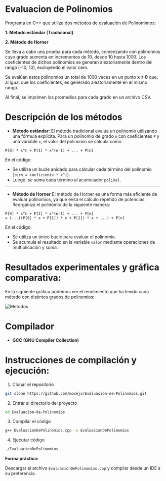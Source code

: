 # Evaluacion de Polinomios

Programa en C++ que utiliza dos métodos de evaluación de Polinomimos:

**1. Método estándar (Tradicional)**  

**2. Método de Horner**

Se lleva a cabo una prueba para cada método, comenzando con polinomios cuyo grado aumenta en incrementos de 10, desde 10 hasta 1000. Los coeficientes de dichos polinomios se generan aleatoriamente dentro del rango [-10, 10], excluyendo el valor cero.

Se evalúan estos polinomios un total de 1000 veces en un punto **x ≠ 0** que, al igual que los coeficientes, es generado aleatoriamente en el mismo rango.

Al final, se imprimen los promedios para cada grado en un archivo CSV.




# Descripción de los métodos

- **Método estándar:**
El método tradicional evalúa un polinomio utilizando una fórmula explícita. Para un polinomio de grado `n` con coeficientes `P` y una variable `x`, el valor del polinomio se calcula como:

```
P[0] * x^n + P[1] * x^(n-1) + ... + P[n]
```

En el código:
- Se utiliza un bucle anidado para calcular cada término del polinomio (`term = coeficiente * x^i`).
- Luego, se suma cada término al acumulador `poliVal`.

---

- **Método de Horner** 
El método de Horner es una forma más eficiente de evaluar polinomios, ya que evita el cálculo repetido de potencias. Reorganiza el polinomio de la siguiente manera:

```
P[0] * x^n + P[1] * x^(n-1) + ... + P[n]
= (...((P[0] * x + P[1]) * x + P[2]) * x + ...) + P[n]
```

En el código:
- Se utiliza un único bucle para evaluar el polinomio.
- Se acumula el resultado en la variable `valor` mediante operaciones de multiplicación y suma.

# Resultados experimentales y gráfica comparativa:

En la siguiente gráfica podemos ver el rendimiento que ha tenido cada método con distintos grados de polinomios:

![Metodos](Grafica1.png)



# Compilador

- **GCC (GNU Compiler Collection)**



# Instrucciones de compilación y ejecución:

1. Clonar el repositorio
``` sh
git clone https://github.com/mocejo/Evaluacion-de-Polinomios.git
```
2. Entrar al directorio del proyecto
```sh
cd Evaluacion-de-Polinomios
```
3. Compilar el código 
```sh
g++ EvaluacionDePolinomios.cpp -o EvaluacionDePolinomios
```
4. Ejecutar código
```sh
./EvaluacionDePolinomios
```
**Forma práctica:**  

Descargar el archivo ```EvaluacionDePolinomios.cpp``` y compilar desde un IDE a su preferencia.





